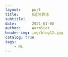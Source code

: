 ```yaml
---
layout:     post   				    
title:      K近邻算法 				
subtitle:    
date:       2021-01-08 				
author:     WarmStar 						
header-img: img/blog12.jpg 	
catalog: true 				
tags:							
    - ML
---
```




